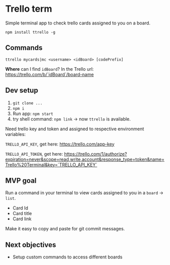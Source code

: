# Trello term

Simple terminal app to check trello cards assigned to you on a board.

`npm install ttrello -g`

## Commands

`ttrello mycards|mc <username> <idBoard> [codePrefix]`

**Where** can I find `idBoard`? In the Trello url: https://trello.com/b/`idBoard`/board-name

## Dev setup

1. `git clone ...`
1. `npm i`
1. Run app: `npm start`
1. try shell command: `npm link` -> now `ttrello` is available.

Need trello key and token and assigned to respective environment variables:

`TRELLO_API_KEY`, get here: https://trello.com/app-key

`TRELLO_API_TOKEN`, get here: https://trello.com/1/authorize?expiration=never&scope=read,write,account&response_type=token&name=Trello%20Terminal&key=`TRELLO_API_KEY`

## MVP goal

Run a command in your terminal to view cards assigned to you in a `board` -> `list`.

- Card Id
- Card title
- Card link

Make it easy to copy and paste for git commit messages.

## Next objectives

- Setup custom commands to access different boards 